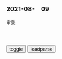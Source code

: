 ### 2021-08-　09

```note
审美
```

<table id="tbc" style="white-space:pre-wrap">
</table>
<button onclick="toggleb()">toggle</button>
<button onclick="loadparse()">loadparse</button>
<br>
<!-- 🌸<br>🍅-　-🍑<hr>🍀 --> <textarea rows="30" cols="100" style="display: none" id="tar">

制服伦敦恐怖分子的，曾是一个极其凶残的恶魔
https://www.sohu.com/a/357619445_162522

盎格鲁撒克逊计划是什么计划，阴谋还是正义
https://baijiahao.baidu.com/s?id=1700553454844661493&wfr=spider&for=pc

盎格鲁撒克逊计划咋回事？共济会背后是美国，德特里克堡疑云重重
https://www.163.com/dy/article/GGQGK3S50552CPHN.html

墙倒众人推，英美陷入四大麻烦，全世界目光期待zg雄起
https://www.163.com/dy/article/G1UICGUO0532M81L.html

日本"兴亚"旗号下的反英美运动(1937-1945)
https://xueshu.baidu.com/usercenter/paper/show?paperid=1dc6fd873586025790ee2f2ff759fd5a

日本发动全面侵j战争的同时,举着"兴亚"的旗号,在日本g内、zg、朝鲜等地相继掀起了数次反英美浪潮。这既是日本贯彻其排挤英美、独霸远东既定g策的重要步骤,又是日本将侵略战争美化为帮助东亚rm摆脱英美殖m桎梏的m族j放运动的重要舆论l工具。反英美运动的不断扩大升级,最终演变为"大东亚战争"(太平洋战争),又在某种意义上对世界反法西斯同盟的形成起到一定的推动作用,加速了日本军国主义的灭亡。

穷人的原子弹，令人防不胜防的生物武器究竟有多可怕
http://k.sina.com.cn/article_7247106249_1aff610c900100osau.html

苏联极力隐瞒的生物w器x露，居m惨死如黑炭，真相竟是「731部队」遗毒
https://baijiahao.baidu.com/s?id=1574715661199850&wfr=spider&for=pc

那时，若干封装有炭疽芽孢粉末的信件，被悄然寄到各地政要和公众人物手中。

有22个收件人感染了炭疽病，其中5人病发身亡。

然而经过漫长的彻查，美g却得到一个尴尬的结果，这些病菌竟来源于美国本土——马里兰州的陆军生化战研究室。

而最大的嫌疑犯，生化狂人伊文思也在2008年被捕前选择自杀，勉强了解此案。

又因为苏联当局的隐瞒，这起恶性事件直到苏联解体后，真相才一点点浮出水面。

贝比奇博士回忆道：

最严重时，有的人直接死在家中，或是行驶的电车上，一切都来得那么突然，根本来不及叫救护车。

若当时医院能早点知道病因，或许就能挽回一些病人的生命。

但是，苏联j方并没有向任何人透露这种怪病爆发的原因，包括当地的卫生组织。

苏联对外公布的死亡人数，与在众多灾难相比并不算多。

如果苏联真的有生物w器项目，也就意味着《禁止生物w器公约》，形同一纸废书。

虽然许多消息都直指背后真相，但是耍赖对一个大g来说并不是什么难事。

苏联坚称炭j暴发是自然爆发，拒不承认源于生物w器x漏。

2021/8/31下午9:59:58

真实版生化危机：苏联致命细菌x露，大量平m感染，真相隐瞒多年_城市
https://www.sohu.com/a/332290134_120126602

此后，苏联g层和j方迅速行动，设置了隔离区，并宣称陶瓷工厂的工人食用了感染的肉类才造成死亡。为了销毁证据，受害者尸体被泡在消毒剂中，附近所有流浪狗被消灭，同时还逮捕了不少食品小贩，罪名是“传播污染食物”，这些小贩成了受冤的“背锅侠”。

城市g员得知炭疽泄露后，命令市z工人擦洗房屋街道，修剪树木枝叶。结果，这一错误的命令导致刚刚沉淀下来的炭疽孢子再次被搅动到空气中，更多人被感染。

2021/8/31下午10:17:33

张宏l：那些五毛化z派的危害已甚于h奸
http://www.mzfxw.com/m/show.php?classid=12&id=128461&style=0&cpage=1&cid=12&bclassid=4

张宏l：对gj和gm的无耻欺骗，可以说是比h奸危害更大
http://www.mzfxw.com/e/action/ShowInfo.php?classid=12&id=94324

张宏l：种族主义对zhm族的危害更大于h奸
https://zhuanlan.zhihu.com/p/382244956

张宏l：g必自毁而后人毁之
http://www.cncul.org/guoxue/guoxuezixun/guoxueguandian/2019-09-19/100155.html

互联网“造神-毁神”运动：h星尔克或被“泛饭圈化”反噬？
https://baijiahao.baidu.com/s?id=1706448109758527122&wfr=spider&for=pc

利用饭圈舆l终究会被反噬，网暴素人的虞书x肖z粉丝就是例子
https://www.163.com/dy/article/G7287DER05178OUC.html

公关反噬阿里
https://www.163.com/dy/article/GGURAMA805118O92.html

https://pics0.baidu.com/feed/2934349b033b5bb5a8b53516d1303b31b400bce0.jpeg?token=0ccd08e55c27e9def559f483343cd721

建议收藏】心理学手撕职场PUA，满满干货！| 大五人格模型vol 01
https://www.bilibili.com/video/BV1wp4y1q7xC

还是这个世界上的sb多`a龖囗囗`

其实副机长提前了十分钟就发现了问题，但是副机长一直没有跟机长说。已经到了宁死（，宁愿全飞机的人一起死），也不跟l导沟通的地步。

在飞机上沟通必须使用英语。

传播学和心理学有相关的研究，人类的语言就是思维的外化。

在自习室上自习的效率就是被在寝室学习高。

在这个组织重有一个崭新的身份，并且是跟这个组织是一体的。
弹幕：在酒厂你就是雪雪莉了(doge)

在腾讯大家会起英文名。在字节跳动是用真名的，但是不允许互相称为这个总那个总，人和人之间都是要直接叫名字。这些都是在组织建设之中，潜移默化的去模糊等级的差异，促进组织的团结，沟通和交流的手段。

大部分的l导，他骂你也好怎么着也好，说到底还是为了解决工作的问题，没有兴趣搞什么当众表演发飙。

弹幕：害 一样米养百样l导 有的l导当众发飙是兴趣
弹幕：emmm林子大了什么领导都有
弹幕：我绝对他有，为了建立权威

单独聊的场合，尽量不要在他的办公室。你想，没有人的一小屋子，你站着他坐着，他骂你不是天时地利人和得心应手吗。

两个人乍样面对面坐着，又是公共场合，他老板也不好意思大声对吧，环境也比较轻松一些。

落笔总是要有一个逻辑的，逻辑一捋，人就容易冷静。也更容易把关注点集中在事情上，而不是宣泄情绪上。

弹幕：有些老板就是随便什么场合都能开骂
弹幕：我拒绝，哈哈哈哈哈哈，和领导多一句话都不想说，浪费时间
弹幕：不可能，骂你张嘴就来
弹幕：我们l导根本不听解释

啥？要找老板单独聊？不可能，不可能，打死也不可能。唉，好吧。

人骂街都是为了宣泄情绪，过嘴瘾最爽。打成字，打着打着就觉得没意思，删了算了。

你可以在他歇斯底里的喘气的间隙，用平静理智的声音接话，让他意识到这是在开会呢。
重点就是一定要把话题亡问题解决方案上去引，去讨论。

其实不仅可以用在跟l导的沟通上，也可以用在跟对象的沟通上。

镜像神经元包我们在大脑里模仿别人的动作，让我们有共情的能力。就好比有些人完全完全见不得想那些手术画面的，不敢看，看着就疼。

弹幕：那不就是我嘛
弹幕：我朋友做了领导之后真的变了很多，不太会共情了

但是如果一个人拥有q力，他的镜像神经元就会被干扰。如果他长期拥有q力，镜像神经元就会造成决定性的损伤。

你的l导说话那么难听，可能他根本就不知道自己说话有多难听。因为他的脑子瓦特了呀。

宜人性差就是说他不会换位思考，不懂得体谅别人。他更关心自己的需要，很少顾及别人的感受。会强烈地表达自己的意见，而不听取别人的意见。优点是他们会直面冲突，绝不道歉。

在微博热搜后，他就在微博上硬刚，直接就回复说：我就是中年职场PUA男，我就是不道歉。

大五人格模型我以后重点讲，因为真的特好用，看人处事都非常有帮助。

我其实很讨厌内幕这种思维习惯，什么事都是肯定有内幕。总这么想就会变成，要么愤世嫉俗，他们都是靠内幕。要么就是怨天尤人，唉为什么没有人潜规则我。

还有一个同样要不得的思维方式就是贴标签。就是遇到事不讨论事，不寻找根本原因解决问题，而是找一个无解的理由。

比如贴一个职场PUA的标签，就可以直接导出老板是人渣。我没有错，就是老板是人渣。这事就没救了，我也没有什么可以改进的空间了。

这一样要么愤世嫉俗，资本家就是坏。要么就是怨天尤人，我这命怎么这么苦，找这么一老板，真不顺。

3000万+票！为什么人人都爱虞书x
https://www.bilibili.com/video/BV1YA411b74e

瞻云云

我在25岁致前跟陌生人说话，是不敢看着对方的眼睛的。

上官喜a展示的是自己凭实力拿到的好成绩，怎么就成乐嚣张呢？

潘妮妮：从福原爱到伊藤，媒体的趣味正在改变日本的乒乓小将
https://www.guancha.cn/PanNiNi/2021_08_10_602321.shtml

你个小垃圾，玩不起，搞偷袭，你没有实力 都给我电起来
https://www.bilibili.com/video/BV15v411E72s/

扶桑读史】加藤弘之：从天赋人权的思想旗手到帝国侵略理论家
https://www.jiemian.com/article/1169097.html

z念之林
　来人啊，这里有个反贼，竟然以史讽今，而且还是以日史，h奸。

僕は夢と共に
　说出这话，说明你也是明白人

　T410
zg又被黑了

j得看见
　殷鉴不远，能不慎乎？

冷知识！东京奥运闭幕式献唱的女高音冈本知高，是一位男性
https://wenhui.whb.cn/third/baidu/202108/08/418709.html

https://www.whb.cn/u/cms/www/202108/082239545cvr.jpg

虽然是冠军，可惜了她不好找男朋友……”白瘦幼审美滚出奥运会好吗
https://baijiahao.baidu.com/s?id=1707004439642531997&wfr=spider&for=pc

被奥运修正审美！告别“白瘦幼”，运动员告诉你高级别的美
https://baijiahao.baidu.com/s?id=1707148577621997713&wfr=spider&for=pc

掀翻白瘦幼审美的重量级甜妹，谁会不对她心动？
https://www.163.com/dy/article/GGST7J8S0537O8TJ.html

https://nimg.ws.126.net/?url=http%3A%2F%2Fdingyue.ws.126.net%2F2021%2F0808%2Fecd2df82p00qxidfx0083d200u000leg00u000le.png&thumbnail=650x2147483647&quality=80&type=jpg

看了奥运冠军就知道，千人一面的白瘦幼审美早该被破了
https://baijiahao.baidu.com/s?id=1707055577941237487&wfr=spider&for=pc

审美的偏狭，是一种致命的缺陷
https://new.qq.com/omn/20210223/20210223A00V0500.html

审美的偏狭是一种智力缺陷

许知远曾在《十三邀》的同名书中自序：“我多少期待借助这种（娱乐界）的影响力，对知识分子日渐边缘的趋势作出某种报复。

76岁老人散步时被两只大白鹅攻击致残，法院：酒店赔59万元
https://baijiahao.baidu.com/s?id=1707577302854871506&wfr=spider&for=pc

入住当日，施某等人在酒店旁靠近池塘的林间小路散步，突然2只大白鹅展开双翅凶猛地朝施某冲了过来，发起攻击。其中一只大白鹅撕咬住施某的裤子不放，施某当场摔倒，导致骨折，且身上多处被大鹅啄咬。

英g“英雄女警”被调查
https://baijiahao.baidu.com/s?id=1707570066811602220&wfr=spider&for=pc

据报道，贝古姆经常使用侮辱性词语形容无神论者，她甚至将b基斯坦人称为“混蛋”。

其中，大部分反犹言论是从2014年y色列对加沙地带哈马斯武装军事基地发起猛烈攻击时发表的。随着巴以冲突加剧，贝古姆发布推文称，“肮脏的犹太复g主义者，地狱在等着你”。她还将巴以冲突比作“种族大屠杀”。

冲浪区丨“人类高质量男性”人设翻车 但网友被他的礼貌圈粉
https://baijiahao.baidu.com/s?id=1707489936183080959&wfr=spider&for=pc

网友：我干入殓师也有二十多年了，但画的这么好的还
是第一次见

网友：看得出来他对这副身体还不是很适应

网友：本来想黑你的你这么有礼貌会让我对你有
好感的@粉你了

</textarea> <!-- 🍀<br>🍑-　-🍅<hr>🌸 -->

```tip
```

<script src="https://cdn.jsdelivr.net/npm/jquery@3.5.1/dist/jquery.min.js"></script>

<link rel="stylesheet" href="https://cdn.jsdelivr.net/gh/fancyapps/fancybox@3.5.7/dist/jquery.fancybox.min.css" />
<script src="https://cdn.jsdelivr.net/gh/fancyapps/fancybox@3.5.7/dist/jquery.fancybox.min.js"></script>

<script type="text/javascript">

var __urlRegex = /(\b(https?|ftp|file):\/\/[-A-Z0-9+&@#\/%?=~_|!:,.;]*[-A-Z0-9+&@#\/%=~_|])/ig;
var __imgRegex = /\.(?:jpe?g|gif|png)$/i;

loadparse();

function parseURL($string){

    var exp = __urlRegex;
    return $string.replace(exp,function(match){
            __imgRegex.lastIndex=0;
            if(__imgRegex.test(match)){
                return '<a data-fancybox="gallery" href="' + match.replace("/p=700", "")
                 + '"><img src="' + match.replace("/p=700", "/p=160x200")+'" width="64"></a>';
            }
            else{
                return '<a href="' + match + '" target="_blank">' + match + '</a>';
            }
        }
    );
}

function loadparse() {
  tbc.innerHTML = parseURL(tar.value);
}

function toggleb() {
  var x = document.getElementById("tar");
  if (x.style.display === "none") {
    x.style.display = "";
  } else {
    x.style.display = "none";
  }
}

</script>
